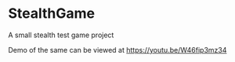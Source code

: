 # StealthGame
A small stealth test  game project

Demo of the same can be viewed at 
https://youtu.be/W46fip3mz34
